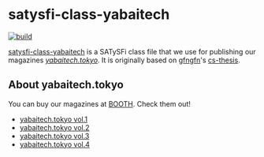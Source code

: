 # satysfi-class-yabaitech

[![build](https://github.com/yabaitechtokyo/satysfi-class-yabaitech/workflows/build/badge.svg?branch=master)](https://github.com/yabaitechtokyo/satysfi-class-yabaitech/actions?query=workflow%3Abuild)

[satysfi-class-yabaitech](https://github.com/yabaitechtokyo/satysfi-class-yabaitech) is a SATySFi class file that we use for publishing our magazines [_yabaitech.tokyo_](https://yabaitech.tokyo). It is originally based on [gfngfn](https://github.com/gfngfn)'s [cs-thesis](https://github.com/gfngfn/cs-thesis).

## About yabaitech.tokyo

You can buy our magazines at [BOOTH](https://booth.pm). Check them out!

- [yabaitech.tokyo vol.1](https://booth.pm/ja/items/1041379)
- [yabaitech.tokyo vol.2](https://booth.pm/ja/items/1304326)
- [yabaitech.tokyo vol.3](https://booth.pm/ja/items/1557104)
- [yabaitech.tokyo vol.4](https://booth.pm/ja/items/1888547)
